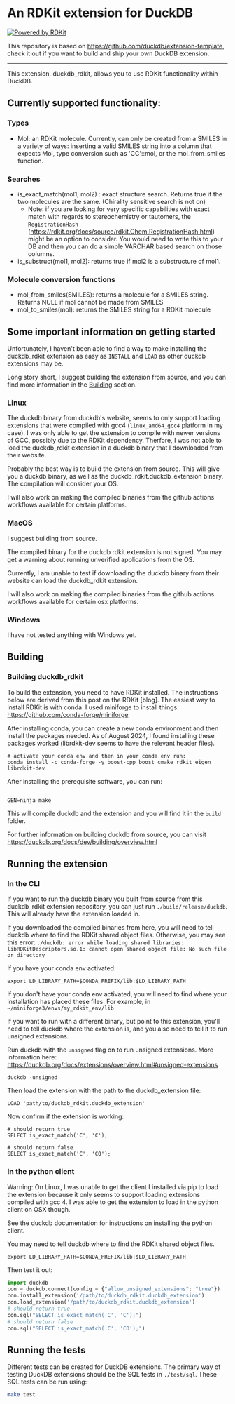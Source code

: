 # An RDKit extension for DuckDB

[![Powered by RDKit](https://img.shields.io/badge/Powered%20by-RDKit-3838ff.svg?logo=data:image/png;base64,iVBORw0KGgoAAAANSUhEUgAAABAAAAAQBAMAAADt3eJSAAAABGdBTUEAALGPC/xhBQAAACBjSFJNAAB6JgAAgIQAAPoAAACA6AAAdTAAAOpgAAA6mAAAF3CculE8AAAAFVBMVEXc3NwUFP8UPP9kZP+MjP+0tP////9ZXZotAAAAAXRSTlMAQObYZgAAAAFiS0dEBmFmuH0AAAAHdElNRQfmAwsPGi+MyC9RAAAAQElEQVQI12NgQABGQUEBMENISUkRLKBsbGwEEhIyBgJFsICLC0iIUdnExcUZwnANQWfApKCK4doRBsKtQFgKAQC5Ww1JEHSEkAAAACV0RVh0ZGF0ZTpjcmVhdGUAMjAyMi0wMy0xMVQxNToyNjo0NyswMDowMDzr2J4AAAAldEVYdGRhdGU6bW9kaWZ5ADIwMjItMDMtMTFUMTU6MjY6NDcrMDA6MDBNtmAiAAAAAElFTkSuQmCC)](https://www.rdkit.org/)

This repository is based on https://github.com/duckdb/extension-template, check it out if you want to build and ship your own DuckDB extension.

---

This extension, duckdb_rdkit, allows you to use RDKit functionality within DuckDB.

## Currently supported functionality:

### Types

- Mol: an RDKit molecule. Currently, can only be created from a SMILES in a variety of ways: inserting a valid SMILES
  string into a column that expects Mol, type conversion such as 'CC'::mol, or the mol_from_smiles function.

### Searches

- is_exact_match(mol1, mol2) : exact structure search. Returns true if the two molecules are the same. (Chirality sensitive search is not on)
  - Note: if you are looking for very specific capabilities with exact match with regards
    to stereochemistry or tautomers, the `RegistrationHash` (https://rdkit.org/docs/source/rdkit.Chem.RegistrationHash.html)
    might be an option to consider. You would need to write this to your DB and
    then you can do a simple VARCHAR based search on those columns.
- is_substruct(mol1, mol2): returns true if mol2 is a substructure of mol1.

### Molecule conversion functions

- mol_from_smiles(SMILES): returns a molecule for a SMILES string. Returns NULL if mol cannot be made from SMILES
- mol_to_smiles(mol): returns the SMILES string for a RDKit molecule

## Some important information on getting started

Unfortunately, I haven't been able to find a way to make installing the duckdb_rdkit
extension as easy as `INSTALL` and `LOAD` as other duckdb
extensions may be.

Long story short, I suggest building the extension from source,
and you can find more information in the
[Building](#building) section.

### Linux

The duckdb binary from duckdb's website, seems to only support
loading extensions that were compiled with gcc4 (`linux_amd64_gcc4` platform in my
case). I was only able to get the extension
to compile with newer versions of GCC, possibly due to the RDKit dependency.
Therfore, I was not able to load the duckdb_rdkit extension in a duckdb binary that
I downloaded from their website.

Probably the best way is to build the extension from source. This will give you
a duckdb binary, as well as the duckdb_rdkit.duckdb_extension binary. The compilation
will consider your OS.

I will also work on making the compiled binaries from the github actions
workflows available for certain platforms.

### MacOS

I suggest building from source.

The compiled binary for the duckdb rdkit extension is not signed. You may get
a warning about running unverified applications from the OS.

Currently, I am unable to test if downloading the duckdb binary from their website can
load the duckdb_rdkit extension.

I will also work on making the compiled binaries from the github actions
workflows available for certain osx platforms.

### Windows

I have not tested anything with Windows yet.

## <a name="building"></a>Building

### Building duckdb_rdkit

To build the extension, you need to have RDKit installed.
The instructions below are derived from this post on the RDKit [blog].
The easiest way to install RDKit is with conda.
I used miniforge to install things: https://github.com/conda-forge/miniforge

After installing conda, you can create a new
conda environment and then install the packages needed.
As of August 2024, I found installing these packages worked (librdkit-dev seems to have the relevant header files).

```shell
# activate your conda env and then in your conda env run:
conda install -c conda-forge -y boost-cpp boost cmake rdkit eigen librdkit-dev
```

After installing the prerequisite software, you can run:

```shell

GEN=ninja make
```

This will compile duckdb and the extension and you will find it in
the `build` folder.

For further information on building duckdb from source,
you can visit https://duckdb.org/docs/dev/building/overview.html

## Running the extension

### In the CLI

If you want to run the duckdb binary you built from source from this
duckdb_rdkit extension repository, you can just run `./build/release/duckdb`.
This will already have the extension loaded in.

If you downloaded the compiled binaries from here, you will need to tell
duckdb where to find the RDKit shared object files. Otherwise, you may see this error:
`./duckdb: error while loading shared libraries: libRDKitDescriptors.so.1: cannot open shared object file: No such file or directory`

If you have your conda env activated:

```shell
export LD_LIBRARY_PATH=$CONDA_PREFIX/lib:$LD_LIBRARY_PATH
```

If you don't have your conda env activated, you will need to find where
your installation has placed these files. For example, in `~/miniforge3/envs/my_rdkit_env/lib`

If you want to run with a different binary, but point to this extension,
you'll need to tell duckdb where the extension is, and you also need to tell
it to run unsigned extensions.

Run duckdb with the `unsigned` flag on to run unsigned extensions.
More information here: https://duckdb.org/docs/extensions/overview.html#unsigned-extensions

```shell
duckdb -unsigned
```

Then load the extension with the path to the duckdb_extension file:

```shell
LOAD 'path/to/duckdb_rdkit.duckdb_extension'
```

Now confirm if the extension is working:

```shell
# should return true
SELECT is_exact_match('C', 'C');

# should return false
SELECT is_exact_match('C', 'CO');
```

### In the python client

Warning: On Linux, I was unable to get the client I installed via pip to load the
extension because it only seems to support loading extensions compiled with gcc 4.
I was able to get the extension to load in the python client on OSX though.

See the duckdb documentation for instructions on installing the python client.

You may need to tell duckdb where to find the RDKit shared object files.

```shell
export LD_LIBRARY_PATH=$CONDA_PREFIX/lib:$LD_LIBRARY_PATH
```

Then test it out:

```python
import duckdb
con = duckdb.connect(config = {"allow_unsigned_extensions": "true"})
con.install_extension('/path/to/duckdb_rdkit.duckdb_extension')
con.load_extension('/path/to/duckdb_rdkit.duckdb_extension')
# should return true
con.sql("SELECT is_exact_match('C', 'C');")
# should return false
con.sql("SELECT is_exact_match('C', 'CO');")

```

<!-- #### Issue with building on MacOS 14.3 -->
<!---->
<!-- There was an issue building on MacOS 14.3 where a header from boost could not be found. -->
<!-- If you have trouble, you can try creating a conda env using the `starter_conda_env.yml` (from DavidACosgrove in the RDKit discussions). -->
<!-- This includes boost libraries that are needed by RDKit. Then install RDKit into that env. And then run `make` in -->
<!-- that env. -->
<!---->
<!-- [blog]: https://greglandrum.github.io/rdkit-blog/posts/2021-07-24-setting-up-a-cxx-dev-env.html -->

## Running the tests

Different tests can be created for DuckDB extensions. The primary way of testing DuckDB extensions should be the SQL tests in `./test/sql`. These SQL tests can be run using:

```sh
make test
```
